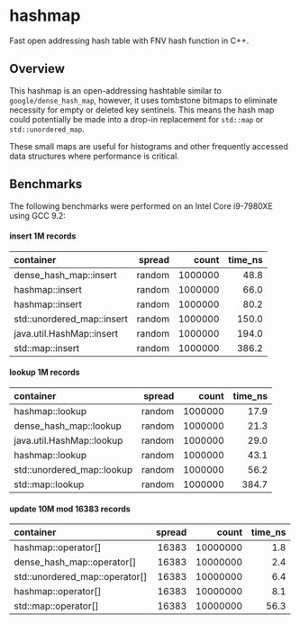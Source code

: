 # hashmap

Fast open addressing hash table with FNV hash function in C++.

## Overview

This hashmap is an open-addressing hashtable similar to
`google/dense_hash_map`, however, it uses tombstone bitmaps
to eliminate necessity for empty or deleted key sentinels.
This means the hash map could potentially be made into a
drop-in replacement for `std::map` or `std::unordered_map`.

These small maps are useful for histograms and other frequently
accessed data structures where performance is critical.

## Benchmarks

The following benchmarks were performed on an Intel Core i9-7980XE
using GCC 9.2:

#### insert 1M records

|container                     |  spread|       count| time_ns|
|:---------------------------- |  -----:|       ----:| ------:|
|dense_hash_map::insert        |  random|     1000000|    48.8|
|hashmap<ident>::insert        |  random|     1000000|    66.0|
|hashmap<FNV1amc>::insert      |  random|     1000000|    80.2|
|std::unordered_map::insert    |  random|     1000000|   150.0|
|java.util.HashMap::insert     |  random|     1000000|   194.0|
|std::map::insert              |  random|     1000000|   386.2|

#### lookup 1M records

|container                     |  spread|       count| time_ns|
|:---------------------------- |  -----:|       ----:| ------:|
|hashmap<ident>::lookup        |  random|     1000000|    17.9|
|dense_hash_map::lookup        |  random|     1000000|    21.3|
|java.util.HashMap::lookup     |  random|     1000000|    29.0|
|hashmap<FNV1amc>::lookup      |  random|     1000000|    43.1|
|std::unordered_map::lookup    |  random|     1000000|    56.2|
|std::map::lookup              |  random|     1000000|   384.7|

#### update 10M mod 16383 records

|container                     |  spread|       count| time_ns|
|:---------------------------- |  -----:|       ----:| ------:|
|hashmap<ident>::operator[]    |   16383|    10000000|     1.8|
|dense_hash_map::operator[]    |   16383|    10000000|     2.4|
|std::unordered_map::operator[]|   16383|    10000000|     6.4|
|hashmap<FNV1amc>::operator[]  |   16383|    10000000|     8.1|
|std::map::operator[]          |   16383|    10000000|    56.3|
